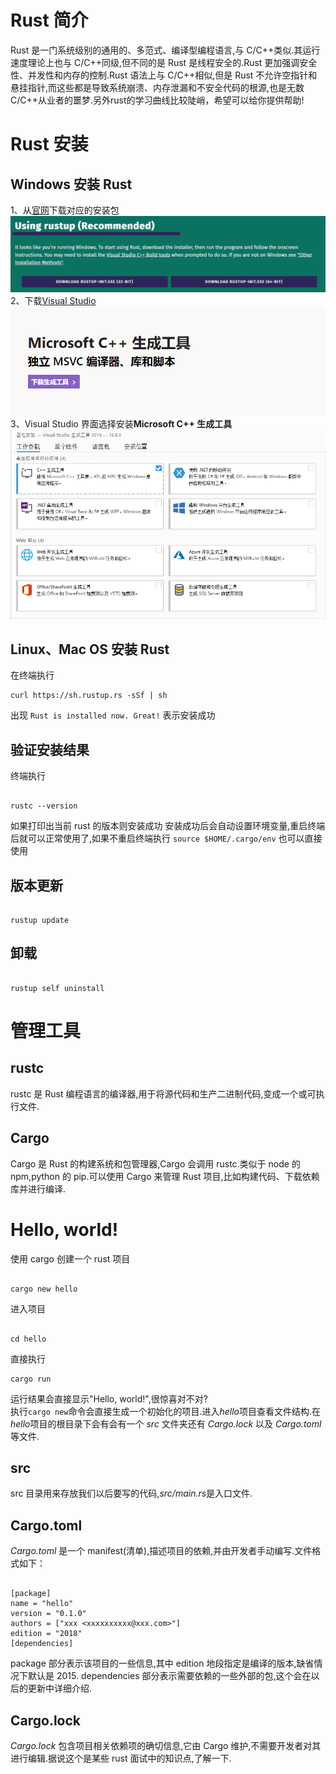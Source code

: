 # Rust 简介

Rust 是一门系统级别的通用的、多范式、编译型编程语言,与 C/C++类似.其运行速度理论上也与 C/C++同级,但不同的是 Rust 是线程安全的.Rust 更加强调安全性、并发性和内存的控制.Rust 语法上与 C/C++相似,但是 Rust 不允许空指针和悬挂指针,而这些都是导致系统崩溃、内存泄漏和不安全代码的根源,也是无数 C/C++从业者的噩梦.另外rust的学习曲线比较陡峭，希望可以给你提供帮助!

# Rust 安装

## Windows 安装 Rust

1、从[官网](https://www.rust-lang.org/tools/install)下载对应的安装包  
![官网安装包下载](https://github.com/tonnywz/learn-rust/blob/master/%E5%9B%BE%E7%89%87/%E5%AE%98%E7%BD%91%E5%AE%89%E8%A3%85%E5%8C%85.jpg?raw=true)  
2、下载[Visual Studio](https://visualstudio.microsoft.com/zh-hans/visual-cpp-build-tools/)  
![Visual Studio](https://github.com/tonnywz/learn-rust/blob/master/%E5%9B%BE%E7%89%87/Microsoft%20C++%20%E7%94%9F%E6%88%90%E5%B7%A5%E5%85%B7.jpg?raw=true)  
3、Visual Studio 界面选择安装**Microsoft C++ 生成工具**  
![Microsoft C++ 生成工具](https://github.com/tonnywz/learn-rust/blob/master/%E5%9B%BE%E7%89%87/%E5%AE%89%E8%A3%85C++%E7%94%9F%E6%88%90%E5%B7%A5%E5%85%B7.jpg?raw=true)

## Linux、Mac OS 安装 Rust

在终端执行

```
curl https://sh.rustup.rs -sSf | sh
```

出现 `Rust is installed now. Great!` 表示安装成功

## 验证安装结果

终端执行

```

rustc --version

```

如果打印出当前 rust 的版本则安装成功
安装成功后会自动设置环境变量,重启终端后就可以正常使用了,如果不重启终端执行 `source $HOME/.cargo/env` 也可以直接使用

## 版本更新

```

rustup update

```

## 卸载

```

rustup self uninstall

```

# 管理工具

## rustc

rustc 是 Rust 编程语言的编译器,用于将源代码和生产二进制代码,变成一个或可执行文件.

## Cargo

Cargo 是 Rust 的构建系统和包管理器,Cargo 会调用 rustc.类似于 node 的 npm,python 的 pip.可以使用 Cargo 来管理 Rust 项目,比如构建代码、下载依赖库并进行编译.

# Hello, world!

使用 cargo 创建一个 rust 项目

```

cargo new hello

```

进入项目

```

cd hello

```

直接执行

```
cargo run
```

运行结果会直接显示"Hello, world!",很惊喜对不对?  
执行`cargo new`命令会直接生成一个初始化的项目.进入*hello*项目查看文件结构.在*hello*项目的根目录下会有会有一个 _src_ 文件夹还有 _Cargo.lock_ 以及 _Cargo.toml_ 等文件.

## src

src 目录用来存放我们以后要写的代码,*src/main.rs*是入口文件.

## Cargo.toml

_Cargo.toml_ 是一个 manifest(清单),描述项目的依赖,并由开发者手动编写.文件格式如下：

```

[package]
name = "hello"
version = "0.1.0"
authors = ["xxx <xxxxxxxxxx@xxx.com>"]
edition = "2018"
[dependencies]

```

package 部分表示该项目的一些信息,其中 edition 地段指定是编译的版本,缺省情况下默认是 2015.
dependencies 部分表示需要依赖的一些外部的包,这个会在以后的更新中详细介绍.

## Cargo.lock

_Cargo.lock_ 包含项目相关依赖项的确切信息,它由 Cargo 维护,不需要开发者对其进行编辑.据说这个是某些 rust 面试中的知识点,了解一下.
